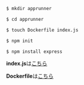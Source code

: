 ```sh
$ mkdir apprunner
```

```sh
$ cd apprunner
```

```sh
$ touch Dockerfile index.js
```

```sh
$ npm init
```

```sh
$ npm install express
```

**index.js**は[こちら](./src/nodejs/index.js)

**Dockerfile**は[こちら](./src/nodejs/Dockerfile)
